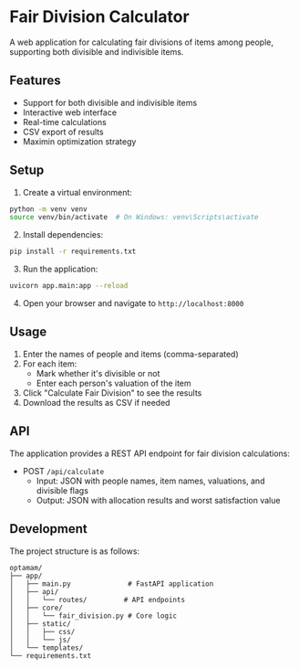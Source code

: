 # Fair Division Calculator

A web application for calculating fair divisions of items among people, supporting both divisible and indivisible items.

## Features

- Support for both divisible and indivisible items
- Interactive web interface
- Real-time calculations
- CSV export of results
- Maximin optimization strategy

## Setup

1. Create a virtual environment:
```bash
python -m venv venv
source venv/bin/activate  # On Windows: venv\Scripts\activate
```

2. Install dependencies:
```bash
pip install -r requirements.txt
```

3. Run the application:
```bash
uvicorn app.main:app --reload
```

4. Open your browser and navigate to `http://localhost:8000`

## Usage

1. Enter the names of people and items (comma-separated)
2. For each item:
   - Mark whether it's divisible or not
   - Enter each person's valuation of the item
3. Click "Calculate Fair Division" to see the results
4. Download the results as CSV if needed

## API

The application provides a REST API endpoint for fair division calculations:

- POST `/api/calculate`
  - Input: JSON with people names, item names, valuations, and divisible flags
  - Output: JSON with allocation results and worst satisfaction value

## Development

The project structure is as follows:

```
optamam/
├── app/
│   ├── main.py              # FastAPI application
│   ├── api/
│   │   └── routes/         # API endpoints
│   ├── core/
│   │   └── fair_division.py # Core logic
│   ├── static/
│   │   ├── css/
│   │   └── js/
│   └── templates/
└── requirements.txt
``` 
